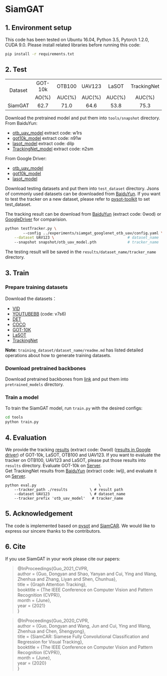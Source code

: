 # SiamGAT

## 1. Environment setup
This code has been tested on Ubuntu 16.04, Python 3.5, Pytorch 1.2.0, CUDA 9.0.
Please install related libraries before running this code: 
```bash
pip install -r requirements.txt
```

## 2. Test

<table>
   <tr>
      <td rowspan="2" align=center>Dataset</td>
      <td align=center>GOT-10k</td>
      <td align=center>OTB100</td>
      <td align=center>UAV123</td>
      <td align=center>LaSOT</td>
      <td align=center>TrackingNet</td>
   </tr>
   <tr>
      <td align=center>AO(%)</td>
      <td align=center>AUC(%)</td>
      <td align=center>AUC(%)</td>
      <td align=center>AUC(%)</td>
      <td align=center>AUC(%)</td>
   </tr>
   <tr>
      <td align=center>SiamGAT</td>
      <td align=center>62.7</td>
      <td align=center>71.0</td>
      <td align=center>64.6</td>
      <td align=center>53.8</td>
      <td align=center>75.3</td>
   </tr>
</table>

Download the pretrained model and put them into `tools/snapshot` directory.   
From BaiduYun:
* [otb_uav_model](https://pan.baidu.com/s/1nuK-gAX12K96CQpHbHr3tA) extract code: w1rs  
* [got10k_model](https://pan.baidu.com/s/1LcKRO4t3vqGs8r7Lb73lmA) extract code: n91w  
* [lasot_model](https://pan.baidu.com/s/17-pG-Mytg4sT330mhd584A) extract code: dilp  
* [TrackingNet_model](https://pan.baidu.com/s/1Zst1o1cg_zK9YqN3meJ7Bw) extract code: n2sm  
  
From Google Driver:
* [otb_uav_model](https://drive.google.com/file/d/1LKU6DuOzmLGJr-LYm4yXciJwIizbV_Zf/view?usp=sharing)
* [got10k_model](https://drive.google.com/file/d/1f0wZXMnzIOIWTTtL7D_Z7N42FAzY8sDi/view?usp=sharing)
* [lasot_model](https://drive.google.com/file/d/167ANy1557rcIsAjuH6_bSS_OFEvgG93s/view?usp=sharing)


Download testing datasets and put them into `test_dataset` directory. Jsons of commonly used datasets can be downloaded from [BaiduYun](https://pan.baidu.com/s/1js0Qhykqqur7_lNRtle1tA#list/path=%2F). If you want to test the tracker on a new dataset, please refer to [pysot-toolkit](https://github.com/StrangerZhang/pysot-toolkit) to set test_dataset.

The tracking result can be download from [BaiduYun](https://pan.baidu.com/s/1Ohit3C_hdy70x-JrdGUfeg) (extract code: 0wod) or [GoogleDriver](https://drive.google.com/file/d/1GBk_eKOMxo3rdTrmZYzDaG-Nc_j2Cdg6/view?usp=sharing) for comparision.

```bash 
python testTracker.py \    
        --config ../experiments/siamgat_googlenet_otb_uav/config.yaml \
	--dataset UAV123 \                                 # dataset_name
	--snapshot snapshot/otb_uav_model.pth              # tracker_name
```
The testing result will be saved in the `results/dataset_name/tracker_name` directory.

## 3. Train

### Prepare training datasets

Download the datasets：
* [VID](http://image-net.org/challenges/LSVRC/2017/)
* [YOUTUBEBB](https://pan.baidu.com/s/1gQKmi7o7HCw954JriLXYvg) (code: v7s6)
* [DET](http://image-net.org/challenges/LSVRC/2017/)
* [COCO](http://cocodataset.org)
* [GOT-10K](http://got-10k.aitestunion.com/downloads)
* [LaSOT](https://cis.temple.edu/lasot/)
* [TrackingNet](https://tracking-net.org/#downloads)

**Note:** `training_dataset/dataset_name/readme.md` has listed detailed operations about how to generate training datasets.

### Download pretrained backbones
Download pretrained backbones from [link](https://download.pytorch.org/models/inception_v3_google-1a9a5a14.pth) and put them into `pretrained_models` directory.

### Train a model
To train the SiamGAT model, run `train.py` with the desired configs:

```bash
cd tools
python train.py
```

## 4. Evaluation
We provide the tracking [results](https://pan.baidu.com/s/1Ohit3C_hdy70x-JrdGUfeg) (extract code: 0wod) ([results in Google driver](https://drive.google.com/file/d/1GBk_eKOMxo3rdTrmZYzDaG-Nc_j2Cdg6/view?usp=sharing)) of GOT-10k, LaSOT, OTB100 and UAV123. If you want to evaluate the tracker on OTB100, UAV123 and LaSOT, please put those results into  `results` directory. Evaluate GOT-10k on [Server](http://got-10k.aitestunion.com/).   
Get TrackingNet results from [BaiduYun](https://pan.baidu.com/s/1cJkTbhO73KaIfBzFHkonNg) (extract code: iwlj), and evaluate it on [Server](http://eval.tracking-net.org/).
```
python eval.py 	                          \
	--tracker_path ./results          \ # result path
	--dataset UAV123                  \ # dataset_name
	--tracker_prefix 'otb_uav_model'   # tracker_name
```

## 5. Acknowledgement
The code is implemented based on [pysot](https://github.com/STVIR/pysot) and [SiamCAR](https://github.com/ohhhyeahhh/SiamCAR). We would like to express our sincere thanks to the contributors.

## 6. Cite
If you use SiamGAT in your work please cite our papers:

> @InProceedings{Guo_2021_CVPR,  
  author = {Guo, Dongyan and Shao, Yanyan and Cui, Ying and Wang, Zhenhua and Zhang, Liyan and Shen, Chunhua},  
  title = {Graph Attention Tracking},  
  booktitle = {The IEEE Conference on Computer Vision and Pattern Recognition (CVPR)},  
  month = {June},  
  year = {2021}  
}

> @InProceedings{Guo_2020_CVPR,  
   author = {Guo, Dongyan and Wang, Jun and Cui, Ying and Wang, Zhenhua and Chen, Shengyong},  
   title = {SiamCAR: Siamese Fully Convolutional Classification and Regression for Visual Tracking},  
   booktitle = {The IEEE Conference on Computer Vision and Pattern Recognition (CVPR)},  
   month = {June},  
   year = {2020}  
}
